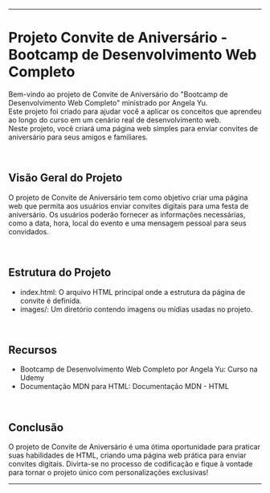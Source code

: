 <hr/>
<h1>Projeto Convite de Aniversário - Bootcamp de Desenvolvimento Web Completo</h1>
<p>
  Bem-vindo ao projeto de Convite de Aniversário do "Bootcamp de Desenvolvimento Web Completo" ministrado por Angela Yu.<br/>
  Este projeto foi criado para ajudar você a aplicar os conceitos que aprendeu ao longo do curso em um cenário real de desenvolvimento web.<br/>
  Neste projeto, você criará uma página web simples para enviar convites de aniversário para seus amigos e familiares.<br/>
</p><br/>

<h2>Visão Geral do Projeto</h2>
<p>
  O projeto de Convite de Aniversário tem como objetivo criar uma página web que permita aos usuários enviar convites digitais para uma festa de aniversário. Os usuários poderão fornecer as informações necessárias, como a data, hora, local do evento e uma mensagem pessoal para seus convidados.
</p><br/>

<h2>Estrutura do Projeto</h2>
<ul>
  <li>index.html: O arquivo HTML principal onde a estrutura da página de convite é definida.</li>
  <li>images/: Um diretório contendo imagens ou mídias usadas no projeto.</li>
</ul><br/>

<h2>Recursos</h2>
<ul>
  <li>Bootcamp de Desenvolvimento Web Completo por Angela Yu: Curso na Udemy</li>
  <li>Documentação MDN para HTML: Documentação MDN - HTML</li>
</ul><br/>

<h2>Conclusão</h2>
<p>
  O projeto de Convite de Aniversário é uma ótima oportunidade para praticar suas habilidades de HTML, criando uma página web prática para enviar convites digitais. Divirta-se no processo de codificação e fique à vontade para tornar o projeto único com personalizações exclusivas!
</p>
<hr/>
